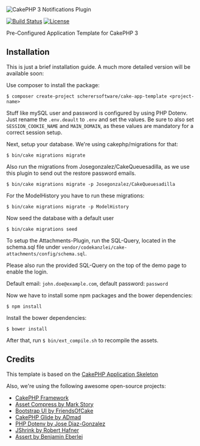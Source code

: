 ![CakePHP 3 Notifications Plugin](https://raw.githubusercontent.com/scherersoftware/cakephp-app-template/master/app-template.png)

[![Build Status](https://travis-ci.org/scherersoftware/cakephp-app-template.svg?branch=master)](https://travis-ci.org/scherersoftware/cakephp-app-template)
[![License](https://img.shields.io/badge/license-MIT-brightgreen.svg?style=flat-square)](LICENSE.txt)

Pre-Configured Application Template for CakePHP 3

## Installation

This is just a brief installation guide. A much more detailed version will be available soon:

Use composer to install the package:

`$ composer create-project scherersoftware/cake-app-template <project-name>`

Stuff like mySQL user and password is configured by using PHP Dotenv.
Just rename the `.env.deault` to `.env` and set the values.
Be sure to also set `SESSION_COOKIE_NAME`
and `MAIN_DOMAIN`, as these values are mandatory for a correct session setup.

Next, setup your database. We're using cakephp/migrations for that:

`$ bin/cake migrations migrate`

Also run the migrations from Josegonzalez/CakeQueuesadilla, as we use this plugin to send out the restore password emails.

`$ bin/cake migrations migrate -p Josegonzalez/CakeQueuesadilla`

For the ModelHistory you have to run these migrations:

`$ bin/cake migrations migrate -p ModelHistory`

Now seed the database with a default user

`$ bin/cake migrations seed`

To setup the Attachments-Plugin, run the SQL-Query, located in the schema.sql file under `vendor/codekanzlei/cake-attachments/config/schema.sql`.

Please also run the provided SQL-Query on the top of the demo page to enable the login.

Default email: `john.doe@example.com`, default password: `password`

Now we have to install some npm packages and the bower dependencies:

```
$ npm install
```

Install the bower dependencies:

`$ bower install`

After that, run `$ bin/ext_compile.sh` to recompile the assets.

## Credits

This template is based on the [CakePHP Application Skeleton](https://github.com/cakephp/app)

Also, we're using the following awesome open-source projects:
- [CakePHP Framework](https://github.com/cakephp/cakephp)
- [Asset Compress by Mark Story](https://github.com/markstory/asset_compress)
- [Bootstrap UI by FriendsOfCake](https://github.com/FriendsOfCake/bootstrap-ui)
- [CakePHP Glide by ADmad](https://github.com/admad/cakephp-glide)
- [PHP Dotenv by Jose Diaz-Gonzalez](https://github.com/josegonzalez)
- [JShrink by Robert Hafner](https://github.com/tedivm/jshrink)
- [Assert by Benjamin Eberlei](https://github.com/beberlei/assert)
